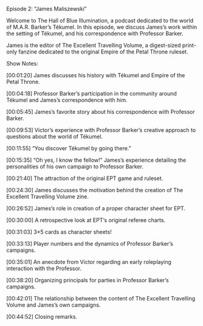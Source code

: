 Episode 2: “James Maliszewski”

Welcome to The Hall of Blue Illumination, a podcast dedicated to the world of M.A.R. Barker’s Tékumel.  In this episode, we discuss James’s work within the setting of Tékumel, and his correspondence with Professor Barker.

James is the editor of The Excellent Travelling Volume, a digest-sized print-only fanzine dedicated to the original Empire of the Petal Throne ruleset.

Show Notes:

[00:01:20]  James discusses his history with Tékumel and Empire of the Petal Throne.

[00:04:18] Professor Barker’s participation in the community around Tékumel and James’s correspondence with him.

[00:05:45]  James’s favorite story about his correspondence with Professor Barker.

[00:09:53]  Victor’s experience with Professor Barker’s creative approach to questions about the world of Tékumel.

[00:11:55]  “You discover Tékumel by going there.”

[00:15:35]  “Oh yes, I know the fellow!”  James’s experience detailing the personalities of his own campaign to Professor Barker.

[00:21:40]  The attraction of the original EPT game and ruleset.

[00:24:30]  James discusses the motivation behind the creation of The Excellent Travelling Volume zine.

[00:26:52]  James’s role in creation of a proper character sheet for EPT.

[00:30:00]  A retrospective look at EPT‘s original referee charts.

[00:31:03] 3×5 cards as character sheets!

[00:33:13]  Player numbers and the dynamics of Professor Barker’s campaigns.

[00:35:01]  An anecdote from Victor regarding an early roleplaying interaction with the Professor.

[00:38:20]  Organizing principals for parties in Professor Barker’s campaigns.

[00:42:01]  The relationship between the content of The Excellent Travelling Volume and James’s own campaigns.

[00:44:52] Closing remarks.